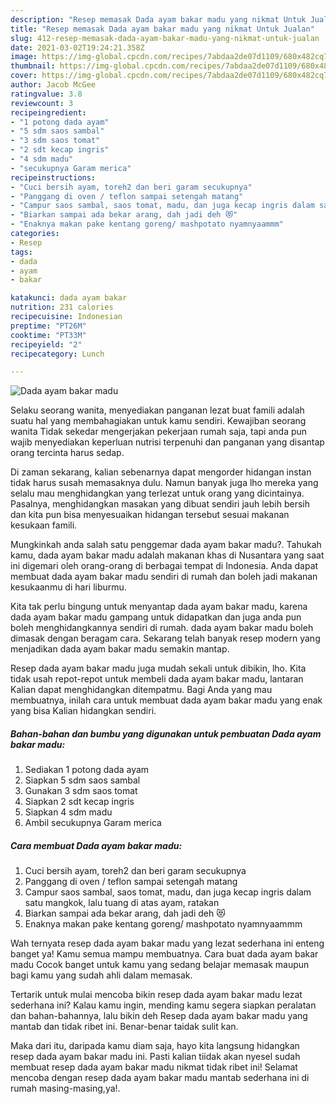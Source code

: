 ```yaml
---
description: "Resep memasak Dada ayam bakar madu yang nikmat Untuk Jualan"
title: "Resep memasak Dada ayam bakar madu yang nikmat Untuk Jualan"
slug: 412-resep-memasak-dada-ayam-bakar-madu-yang-nikmat-untuk-jualan
date: 2021-03-02T19:24:21.358Z
image: https://img-global.cpcdn.com/recipes/7abdaa2de07d1109/680x482cq70/dada-ayam-bakar-madu-foto-resep-utama.jpg
thumbnail: https://img-global.cpcdn.com/recipes/7abdaa2de07d1109/680x482cq70/dada-ayam-bakar-madu-foto-resep-utama.jpg
cover: https://img-global.cpcdn.com/recipes/7abdaa2de07d1109/680x482cq70/dada-ayam-bakar-madu-foto-resep-utama.jpg
author: Jacob McGee
ratingvalue: 3.8
reviewcount: 3
recipeingredient:
- "1 potong dada ayam"
- "5 sdm saos sambal"
- "3 sdm saos tomat"
- "2 sdt kecap ingris"
- "4 sdm madu"
- "secukupnya Garam merica"
recipeinstructions:
- "Cuci bersih ayam, toreh2 dan beri garam secukupnya"
- "Panggang di oven / teflon sampai setengah matang"
- "Campur saos sambal, saos tomat, madu, dan juga kecap ingris dalam satu mangkok, lalu tuang di atas ayam, ratakan"
- "Biarkan sampai ada bekar arang, dah jadi deh 😻"
- "Enaknya makan pake kentang goreng/ mashpotato nyamnyaammm"
categories:
- Resep
tags:
- dada
- ayam
- bakar

katakunci: dada ayam bakar 
nutrition: 231 calories
recipecuisine: Indonesian
preptime: "PT26M"
cooktime: "PT33M"
recipeyield: "2"
recipecategory: Lunch

---
```



![Dada ayam bakar madu](https://img-global.cpcdn.com/recipes/7abdaa2de07d1109/680x482cq70/dada-ayam-bakar-madu-foto-resep-utama.jpg)

Selaku seorang wanita, menyediakan panganan lezat buat famili adalah suatu hal yang membahagiakan untuk kamu sendiri. Kewajiban seorang  wanita Tidak sekedar mengerjakan pekerjaan rumah saja, tapi anda pun wajib menyediakan keperluan nutrisi terpenuhi dan panganan yang disantap orang tercinta harus sedap.

Di zaman  sekarang, kalian sebenarnya dapat mengorder hidangan instan tidak harus susah memasaknya dulu. Namun banyak juga lho mereka yang selalu mau menghidangkan yang terlezat untuk orang yang dicintainya. Pasalnya, menghidangkan masakan yang dibuat sendiri jauh lebih bersih dan kita pun bisa menyesuaikan hidangan tersebut sesuai makanan kesukaan famili. 



Mungkinkah anda salah satu penggemar dada ayam bakar madu?. Tahukah kamu, dada ayam bakar madu adalah makanan khas di Nusantara yang saat ini digemari oleh orang-orang di berbagai tempat di Indonesia. Anda dapat membuat dada ayam bakar madu sendiri di rumah dan boleh jadi makanan kesukaanmu di hari liburmu.

Kita tak perlu bingung untuk menyantap dada ayam bakar madu, karena dada ayam bakar madu gampang untuk didapatkan dan juga anda pun boleh menghidangkannya sendiri di rumah. dada ayam bakar madu boleh dimasak dengan beragam cara. Sekarang telah banyak resep modern yang menjadikan dada ayam bakar madu semakin mantap.

Resep dada ayam bakar madu juga mudah sekali untuk dibikin, lho. Kita tidak usah repot-repot untuk membeli dada ayam bakar madu, lantaran Kalian dapat menghidangkan ditempatmu. Bagi Anda yang mau membuatnya, inilah cara untuk membuat dada ayam bakar madu yang enak yang bisa Kalian hidangkan sendiri.

<!--inarticleads1-->

##### Bahan-bahan dan bumbu yang digunakan untuk pembuatan Dada ayam bakar madu:

1. Sediakan 1 potong dada ayam
1. Siapkan 5 sdm saos sambal
1. Gunakan 3 sdm saos tomat
1. Siapkan 2 sdt kecap ingris
1. Siapkan 4 sdm madu
1. Ambil secukupnya Garam merica




<!--inarticleads2-->

##### Cara membuat Dada ayam bakar madu:

1. Cuci bersih ayam, toreh2 dan beri garam secukupnya
1. Panggang di oven / teflon sampai setengah matang
1. Campur saos sambal, saos tomat, madu, dan juga kecap ingris dalam satu mangkok, lalu tuang di atas ayam, ratakan
1. Biarkan sampai ada bekar arang, dah jadi deh 😻
1. Enaknya makan pake kentang goreng/ mashpotato nyamnyaammm




Wah ternyata resep dada ayam bakar madu yang lezat sederhana ini enteng banget ya! Kamu semua mampu membuatnya. Cara buat dada ayam bakar madu Cocok banget untuk kamu yang sedang belajar memasak maupun bagi kamu yang sudah ahli dalam memasak.

Tertarik untuk mulai mencoba bikin resep dada ayam bakar madu lezat sederhana ini? Kalau kamu ingin, mending kamu segera siapkan peralatan dan bahan-bahannya, lalu bikin deh Resep dada ayam bakar madu yang mantab dan tidak ribet ini. Benar-benar taidak sulit kan. 

Maka dari itu, daripada kamu diam saja, hayo kita langsung hidangkan resep dada ayam bakar madu ini. Pasti kalian tiidak akan nyesel sudah membuat resep dada ayam bakar madu nikmat tidak ribet ini! Selamat mencoba dengan resep dada ayam bakar madu mantab sederhana ini di rumah masing-masing,ya!.

